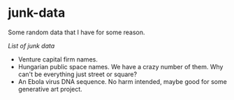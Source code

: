 # junk-data
Some random data that I have for some reason. 

*List of junk data*

* Venture capital firm names.
* Hungarian public space names. We have a crazy number of them. Why can't be everything just street or square?
* An Ebola virus DNA sequence. No harm intended, maybe good for some generative art project.
